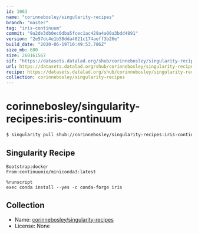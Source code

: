 ```yaml
---
id: 1063
name: "corinnebosley/singularity-recipes"
branch: "master"
tag: "iris-continuum"
commit: "9a2de3db0ec0dba5fcec1ac429a4a00a3bdd4891"
version: "2e57dc4e1b58dda4821c174aeff3b26e"
build_date: "2020-06-19T10:49:53.786Z"
size_mb: 600
size: 260161567
sif: "https://datasets.datalad.org/shub/corinnebosley/singularity-recipes/iris-continuum/2020-06-19-9a2de3db-2e57dc4e/2e57dc4e1b58dda4821c174aeff3b26e.simg"
url: https://datasets.datalad.org/shub/corinnebosley/singularity-recipes/iris-continuum/2020-06-19-9a2de3db-2e57dc4e/
recipe: https://datasets.datalad.org/shub/corinnebosley/singularity-recipes/iris-continuum/2020-06-19-9a2de3db-2e57dc4e/Singularity
collection: corinnebosley/singularity-recipes
---
```


# corinnebosley/singularity-recipes:iris-continuum

```bash
$ singularity pull shub://corinnebosley/singularity-recipes:iris-continuum
```

## Singularity Recipe

```singularity
Bootstrap:docker
From:continuumio/miniconda3:latest

%runscript
exec conda install --yes -c conda-forge iris
```

## Collection

 - Name: [corinnebosley/singularity-recipes](https://github.com/corinnebosley/singularity-recipes)
 - License: None

